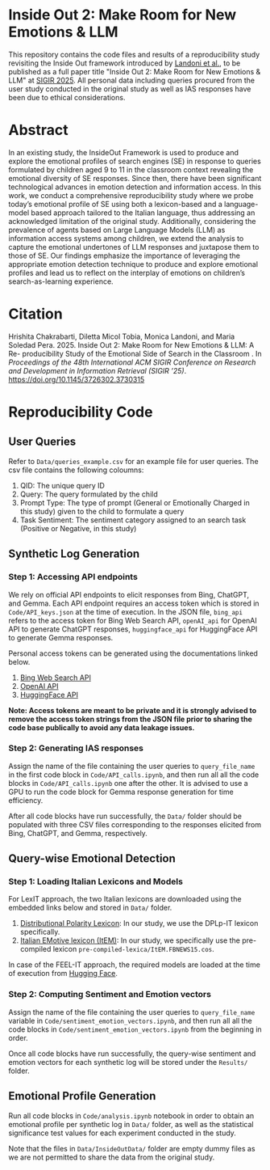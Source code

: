 # Inside Out 2: Make Room for New Emotions & LLM

This repository contains the code files and results of a reproducibility study revisiting the Inside Out framework introduced by [Landoni et al.](https://dl.acm.org/doi/abs/10.1145/3340631.3394847), to be published as a full paper title "Inside Out 2: Make Room for New Emotions & LLM" at [SIGIR 2025](https://sigir2025.dei.unipd.it/). All personal data including queries procured from the user study conducted in the original study as well as IAS responses have been due to ethical considerations.

# Abstract

In an existing study, the InsideOut Framework is used to produce and explore the emotional profiles of search engines (SE) in response to queries formulated by children aged 9 to 11 in the classroom context revealing the emotional diversity of SE responses. Since then, there have been significant technological advances in emotion detection and information access. In this work, we conduct a comprehensive reproducibility study where we probe today’s emotional profile of SE using both a lexicon-based and a language-model based approach tailored to the Italian language, thus addressing an acknowledged limitation of the original study. Additionally, considering the prevalence of agents based on Large Language Models (LLM) as information access systems among children, we extend the analysis to capture the emotional undertones of LLM responses and juxtapose them to those of SE. Our findings emphasize the importance of leveraging the appropriate emotion detection technique to produce and explore emotional profiles and lead us to reflect on the interplay of emotions on children’s search-as-learning experience.

# Citation
Hrishita Chakrabarti, Diletta Micol Tobia, Monica Landoni, and Maria Soledad Pera. 2025. Inside Out 2: Make Room for New Emotions & LLM: A Re-
producibility Study of the Emotional Side of Search in the Classroom . In *Proceedings of the 48th International ACM SIGIR Conference on Research and Development in Information Retrieval (SIGIR ’25)*. https://doi.org/10.1145/3726302.3730315

# Reproducibility Code

## User Queries
Refer to `Data/queries_example.csv` for an example file for user queries. The csv file contains the following coloumns:

1. QID: The unique query ID
2. Query: The query formulated by the child
3. Prompt Type: The type of prompt (General or Emotionally Charged in this study) given to the child to formulate a query
4. Task Sentiment: The sentiment category assigned to an search task (Positive or Negative, in this study)

## Synthetic Log Generation

### Step 1: Accessing API endpoints
We rely on official API endpoints to elicit responses from Bing, ChatGPT, and Gemma. Each API endpoint requires an access token which is stored in `Code/API_keys.json` at the time of execution. In the JSON file, `bing_api` refers to the access token for Bing Web Search API, `openAI_api` for OpenAI API to generate ChatGPT responses, `huggingface_api` for HuggingFace API to generate Gemma responses. 

Personal access tokens can be generated using the documentations linked below.

1. [Bing Web Search API](https://learn.microsoft.com/en-us/bing/search-apis/bing-web-search/create-bing-search-service-resource)
2. [OpenAI API](https://platform.openai.com/api-keys)
3. [HuggingFace API](https://huggingface.co/docs/hub/en/security-tokens)

**Note: Access tokens are meant to be private and it is strongly advised to remove the access token strings from the JSON file prior to sharing the code base publically to avoid any data leakage issues.**

### Step 2: Generating IAS responses

Assign the name of the file containing the user queries to `query_file_name` in the first code block in `Code/API_calls.ipynb`, and then run all all the code blocks in `Code/API_calls.ipynb` one after the other. It is advised to use a GPU to run the code block for Gemma response generation for time efficiency.

After all code blocks have run successfully, the `Data/` folder should be populated with three CSV files corresponding to the responses elicited from Bing, ChatGPT, and Gemma, respectively.

## Query-wise Emotional Detection

### Step 1: Loading Italian Lexicons and Models
For LexIT approach, the two Italian lexicons are downloaded using the embedded links below and stored in `Data/` folder.

1. [Distributional Polarity Lexicon](http://sag.art.uniroma2.it/demo-software/distributional-polarity-lexicon/): In our study, we use the DPLp-IT lexicon specifically.
2. [Italian EMotive lexicon (ItEM)](https://github.com/Unipisa/ItEM): In our study, we specifically use the pre-compiled lexicon `pre-compiled-lexica/ItEM.FBNEWS15.cos`.

In case of the FEEL-IT approach, the required models are loaded at the time of execution from [Hugging Face](https://huggingface.co/MilaNLProc/feel-it-italian-emotion).

### Step 2: Computing Sentiment and Emotion vectors
Assign the name of the file containing the user queries to `query_file_name` variable in `Code/sentiment_emotion_vectors.ipynb`, and then run all all the code blocks in `Code/sentiment_emotion_vectors.ipynb` from the beginning in order. 

Once all code blocks have run successfully, the query-wise sentiment and emotion vectors for each synthetic log will be stored under the `Results/` folder.

## Emotional Profile Generation
Run all code blocks in `Code/analysis.ipynb` notebook in order to obtain an emotional profile per synthetic log in `Data/` folder, as well as the statistical significance test values for each experiment conducted in the study.

Note that the files in `Data/InsideOutData/` folder are empty dummy files as we are not permitted to share the data from the original study. 


